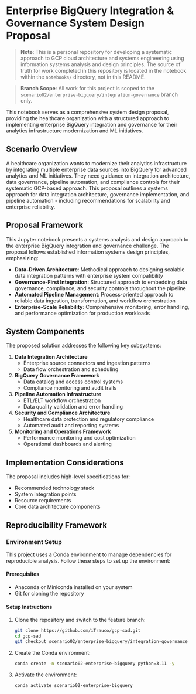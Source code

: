 # Enterprise BigQuery Integration & Governance System Design Proposal

> **Note**: This is a personal repository for developing a systematic approach to GCP cloud architecture and systems engineering using information systems analysis and design principles. The source of truth for work completed in this repository is located in the notebook within the `notebooks/` directory, not in this README.

> **Branch Scope**: All work for this project is scoped to the `scenario02/enterprise-bigquery/integration-governance` branch only.

This notebook serves as a comprehensive system design proposal, providing the healthcare organization with a structured approach to implementing enterprise BigQuery integration and governance for their analytics infrastructure modernization and ML initiatives.

## Scenario Overview
A healthcare organization wants to modernize their analytics infrastructure by integrating multiple enterprise data sources into BigQuery for advanced analytics and ML initiatives. They need guidance on integration architecture, data governance, pipeline automation, and compliance controls for their systematic GCP-based approach. This proposal outlines a systems approach for data integration architecture, governance implementation, and pipeline automation - including recommendations for scalability and enterprise reliability.

## Proposal Framework
This Jupyter notebook presents a systems analysis and design approach to the enterprise BigQuery integration and governance challenge. The proposal follows established information systems design principles, emphasizing:
- **Data-Driven Architecture**: Methodical approach to designing scalable data integration patterns with enterprise system compatibility
- **Governance-First Integration**: Structured approach to embedding data governance, compliance, and security controls throughout the pipeline
- **Automated Pipeline Management**: Process-oriented approach to reliable data ingestion, transformation, and workflow orchestration
- **Enterprise-Scale Reliability**: Comprehensive monitoring, error handling, and performance optimization for production workloads

## System Components
The proposed solution addresses the following key subsystems:
1. **Data Integration Architecture**
   - Enterprise source connectors and ingestion patterns
   - Data flow orchestration and scheduling
2. **BigQuery Governance Framework**
   - Data catalog and access control systems
   - Compliance monitoring and audit trails
3. **Pipeline Automation Infrastructure**
   - ETL/ELT workflow orchestration
   - Data quality validation and error handling
4. **Security and Compliance Architecture**
   - Healthcare data protection and regulatory compliance
   - Automated audit and reporting systems
5. **Monitoring and Operations Framework**
   - Performance monitoring and cost optimization
   - Operational dashboards and alerting

## Implementation Considerations
The proposal includes high-level specifications for:
- Recommended technology stack
- System integration points
- Resource requirements
- Core data architecture components

## Reproducibility Framework
### Environment Setup

This project uses a Conda environment to manage dependencies for reproducible analysis. Follow these steps to set up the environment:

#### Prerequisites
- Anaconda or Miniconda installed on your system
- Git for cloning the repository

#### Setup Instructions

1. Clone the repository and switch to the feature branch:
   ```bash
   git clone https://github.com/iTrauco/gcp-sad.git
   cd gcp-sad
   git checkout scenario02/enterprise-bigquery/integration-governance
   ```

2. Create the Conda environment:
   ```bash
   conda create -n scenario02-enterprise-bigquery python=3.11 -y
   ```

3. Activate the environment:
   ```bash
   conda activate scenario02-enterprise-bigquery
   ```